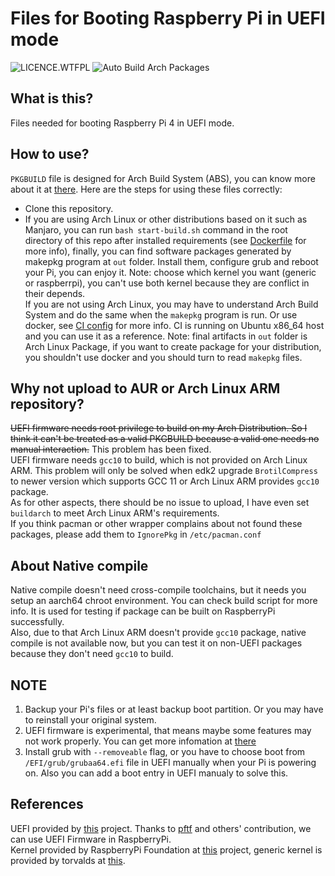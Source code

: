 # Files for Booting Raspberry Pi in UEFI mode

![LICENCE.WTFPL](https://img.shields.io/github/license/zhanghua000/raspberrypi-uefi-boot?logoColor=9cf&style=flat-square "WTFPL LICENCE")
![Auto Build Arch Packages](https://github.com/zhanghua000/raspberrypi-uefi-boot/workflows/Auto%20Build%20Arch%20Packages/badge.svg)

## What is this?

Files needed for booting Raspberry Pi 4 in UEFI mode.  

## How to use?

`PKGBUILD` file is designed for Arch Build System (ABS), you can know more about it at [there](https://wiki.archlinux.org/index.php/Arch_Build_System). Here are the steps for using these files correctly:

- Clone this repository.  
- If you are using Arch Linux or other distributions based on it such as Manjaro, you can run `bash start-build.sh` command in the root directory of this repo after installed requirements (see [Dockerfile](./Dockerfile) for more info), finally, you can find software packages generated by makepkg program at `out` folder. Install them, configure grub and reboot your Pi, you can enjoy it. Note: choose which kernel you want (generic or raspberrpi), you can't use both kernel because they are conflict in their depends.  
If you are not using Arch Linux, you may have to understand Arch Build System and do the same when the `makepkg` program is run. Or use docker, see [CI config](./.github/workflows/build-packages.yml) for more info. CI is running on Ubuntu x86_64 host and you can use it as a reference. Note: final artifacts in `out` folder is Arch Linux Package, if you want to create package for your distribution, you shouldn't use docker and you should turn to read `makepkg` files.   

## Why not upload to AUR or Arch Linux ARM repository?

~~UEFI firmware needs root privilege to build on my Arch Distribution. So I think it can't be treated as a valid PKGBUILD because a valid one needs no manual interaction.~~ This problem has been fixed.  
UEFI firmware needs `gcc10` to build, which is not provided on Arch Linux ARM. This problem will only be solved when edk2 upgrade `BrotilCompress` to newer version which supports GCC 11 or Arch Linux ARM provides `gcc10` package.  
As for other aspects, there should be no issue to upload, I have even set `buildarch` to meet Arch Linux ARM's requirements.  
If you think pacman or other wrapper complains about not found these packages, please add them to `IgnorePkg` in `/etc/pacman.conf`

## About Native compile

Native compile doesn't need cross-compile toolchains, but it needs you setup an aarch64 chroot environment. You can check build script for more info. It is used for testing if package can be built on RaspberryPi successfully.  
Also, due to that Arch Linux ARM doesn't provide `gcc10` package, native compile is not available now, but you can test it on non-UEFI packages because they don't need `gcc10` to build.

## NOTE

1. Backup your Pi's files or at least backup boot partition. Or you may have to reinstall your original system.  
2. UEFI firmware is experimental, that means maybe some features may not work properly. You can get more infomation at [there](https://github.com/pftf/RPi4)  
3. Install grub with `--removeable` flag, or you have to choose boot from `/EFI/grub/grubaa64.efi` file in UEFI manually when your Pi is powering on. Also you can add a boot entry in UEFI manualy to solve this.

## References

UEFI provided by [this](https://github.com/pftf/RPi4) project. Thanks to [pftf](https://github.com/pftf) and others' contribution, we can use UEFI Firmware in RaspberryPi.  
Kernel provided by RaspberryPi Foundation at [this](https://github.com/raspberrypi/linux) project, generic kernel is provided by torvalds at [this](https://github.com/torvalds/linux).
